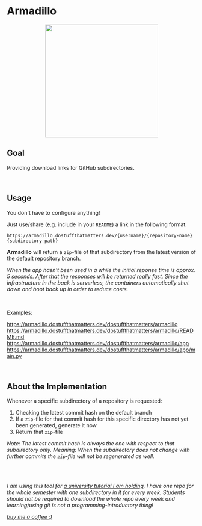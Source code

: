 # Armadillo

<p align="center">
<img src="https://www.nationalgeographic.com/content/dam/animals/thumbs/rights-exempt/mammals/group/armadillos_thumb.JPG" width="300" height="300"/>
</p>

## Goal

Providing download links for GitHub subdirectories.

<br/>

## Usage

You don't have to configure anything!

Just use/share (e.g. include in your `README`) a link in the following format:

```
https://armadillo.dostuffthatmatters.dev/{username}/{repository-name}{subdirectory-path}
```

**Armadillo** will return a `zip`-file of that subdirectory from the latest version of the default repository branch.

*When the app hasn't been used in a while the initial reponse time is approx. 5 seconds. 
After that the responses will be returned really fast. Since the infrastructure in the back
is serverless, the containers automatically shut down and boot back up in order to reduce costs.*

<br/>

Examples:

https://armadillo.dostuffthatmatters.dev/dostuffthatmatters/armadillo <br/>
https://armadillo.dostuffthatmatters.dev/dostuffthatmatters/armadillo/README.md <br/>
https://armadillo.dostuffthatmatters.dev/dostuffthatmatters/armadillo/app <br/>
https://armadillo.dostuffthatmatters.dev/dostuffthatmatters/armadillo/app/main.py <br/>

<br/>

## About the Implementation

Whenever a specific subdirectory of a repository is requested:

1. Checking the latest commit hash on the default branch
2. If a `zip`-file for that commit hash for this specific directory has not yet been generated, generate it now
3. Return that `zip`-file

_Note: The latest commit hash is always the one with respect to that subdirectory only. Meaning: When the subdirectory does not change with further commits the `zip`-file will not be regenerated as well._

<br/>
<br/>

_I am using this tool for [a university tutorial I am holding](https://github.com/dostuffthatmatters/IN8011-WS20). 
I have one repo for the whole semester with one subdirectory in it for every week.
Students should not be required to download the whole repo every week and learning/using 
git is not a programming-introductory thing!_

[_buy me a coffee :)_](https://www.buymeacoffee.com/dstm)
